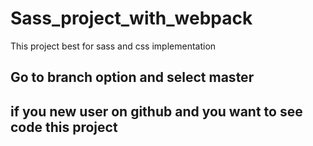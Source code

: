 # Sass_project_with_webpack
This project best for sass and css implementation


## Go to branch option and select master 
## if you new user on github and you want to see code this project 

